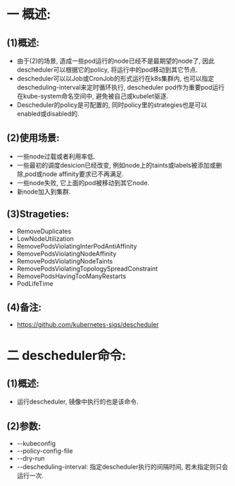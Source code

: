 # 一 概述:
## (1)概述:
- 由于(2)的场景, 造成一些pod运行的node已经不是最期望的node了, 因此descheduler可以根据它的policy, 将运行中的pod移动到其它节点.
- descheduler可以以Job或CronJob的形式运行在k8s集群内, 也可以指定descheduling-interval来定时循环执行, descheduler pod作为重要pod运行在kube-system命名空间中, 避免被自己或kubelet驱逐.
- Descheduler的policy是可配置的, 同时policy里的strategies也是可以enabled或disabled的.

## (2)使用场景:
- 一些node过载或者利用率低.
- 一些最初的调度desicion已经改变, 例如node上的taints或labels被添加或删除,pod或node affinity要求已不再满足.
- 一些node失败, 它上面的pod被移动到其它node.
- 新node加入到集群.

## (3)Strageties:
- RemoveDuplicates
- LowNodeUtilization
- RemovePodsViolatingInterPodAntiAffinity
- RemovePodsViolatingNodeAffinity
- RemovePodsViolatingNodeTaints
- RemovePodsViolatingTopologySpreadConstraint
- RemovePodsHavingTooManyRestarts
- PodLifeTime

## (4)备注:
- https://github.com/kubernetes-sigs/descheduler

# 二 descheduler命令:
## (1)概述:
- 运行descheduler, 镜像中执行的也是该命令.

## (2)参数:
- --kubeconfig
- --policy-config-file
- --dry-run 
- --descheduling-interval: 指定descheduler执行的间隔时间, 若未指定则只会运行一次.




